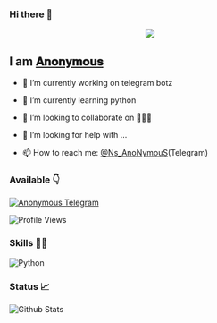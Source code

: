 ### Hi there 👋

<!--
**Ns-AnoNymouS/Ns-AnoNymouS** is a ✨ _special_ ✨ repository because its `README.md` (this file) appears on your GitHub profile.

Here are some ideas to get you started:

- 🔭 I’m currently working on ...
- 🌱 I’m currently learning ...
- 👯 I’m looking to collaborate on ...
- 🤔 I’m looking for help with ...
- 💬 Ask me about ...
- 📫 How to reach me: ...
- 😄 Pronouns: ...
- ⚡ Fun fact: ...
-->

[<p align="center">
<img src="https://telegra.ph/file/661f584f5aecc25011d9b.jpg">](https://telegram.dog/Ns_AnoNymouS)

## I am [𝐀𝐧𝐨𝐧𝐲𝐦𝐨𝐮𝐬](https://telegram.dog/Ns_AnoNymouS)

- 🔭 I’m currently working on telegram botz

- 🌱 I’m currently learning python

- 👯 I’m looking to collaborate on 🤷🏻‍♂️

- 🤔 I’m looking for help with ...

- 📫 How to reach me: [@Ns_AnoNymouS](https://telegram.dog/Ns_AnoNymouS)(Telegram)

### Available 👇

[![Anonymous Telegram](https://cdn.jsdelivr.net/npm/simple-icons@3.2.0/icons/telegram.svg)](https://telegram.dog/Ns_AnoNymouS)


![Profile Views](https://hits.seeyoufarm.com/api/count/incr/badge.svg?url=https://github.com/Ns_AnoNymouS/&title=Profile%20Views)


### Skills 👨‍💻
![Python](https://cdn.jsdelivr.net/npm/simple-icons@3.2.0/icons/python.svg)


### Status 📈

![Github Stats](https://github-readme-stats.vercel.app/api?username=Ns-AnoNymouS&show_icons=true&title_color=333&icon_color=333&include_all_commits=true&theme=onedark&cache_seconds=86400)
